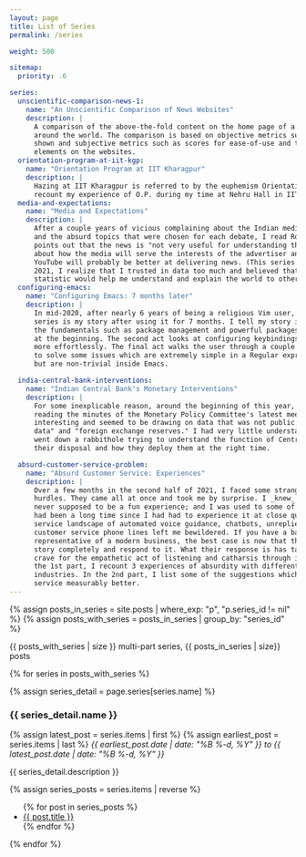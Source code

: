 ```yaml
---
layout: page
title: List of Series
permalink: /series

weight: 500

sitemap:
  priority: .6

series:
  unscientific-comparison-news-1:
    name: "An Unscientific Comparison of News Websites"
    description: |
      A comparison of the above-the-fold content on the home page of a dozen news websites from
      around the world. The comparison is based on objective metrics such as number of articles
      shown and subjective metrics such as scores for ease-of-use and the number of distracting
      elements on the websites.
  orientation-program-at-iit-kgp:
    name: "Orientation Program at IIT Kharagpur"
    description: |
      Hazing at IIT Kharagpur is referred to by the euphemism Orientation Program, or simply, O.P. I
      recount my experience of O.P. during my time at Nehru Hall in IIT Kharagpur between 2013-2018.
  media-and-expectations:
    name: "Media and Expectations"
    description: |
      After a couple years of vicious complaining about the Indian media, nightly shouting matches
      and the absurd topics that were chosen for each debate, I read Rosling's Factfulness. Rosling
      points out that the news is "not very useful for understanding the world." This series is
      about how the media will serve the interests of the advertiser and why news channels on
      YouTube will probably be better at delivering news. (This series is from 2018. Looking back in
      2021, I realize that I trusted in data too much and believed that getting the _right_
      statistic would help me understand and explain the world to others.)
  configuring-emacs:
    name: "Configuring Emacs: 7 months later"
    description: |
      In mid-2020, after nearly 6 years of being a religious Vim user, I switched to Emacs. This
      series is my story after using it for 7 months. I tell my story in 3 acts, beginning with
      the fundamentals such as package management and powerful packages **not** to install right
      at the beginning. The second act looks at configuring keybindings and moving around a bit
      more effortlessly. The final act walks the user through a couple of Elisp functions I wrote
      to solve some issues which are extremely simple in a Regular expression editor such as Vim
      but are non-trivial inside Emacs.

  india-central-bank-interventions:
    name: "Indian Central Bank's Monetary Interventions"
    description: |
      For some inexplicable reason, around the beginning of this year, I was on the RBI website and
      reading the minutes of the Monetary Policy Committee's latest meeting. The minutes were very
      interesting and seemed to be drawing on data that was not public. It talked about "high-frequency
      data" and "foreign exchange reserves." I had very little understanding of these things and so, I
      went down a rabbithole trying to understand the function of Central Banks, the tools that are at
      their disposal and how they deploy them at the right time.

  absurd-customer-service-problem:
    name: "Absurd Customer Service: Experiences"
    description: |
      Over a few months in the second half of 2021, I faced some strange customer service
      hurdles. They came all at once and took me by surprise. I _knew_ that customer service was
      never supposed to be a fun experience; and I was used to some of the normal struggles. But it
      had been a long time since I had had to experience it at close quarters, and the new customer
      service landscape of automated voice guidance, chatbots, unreplied emails, and non-existent
      customer service phone lines left me bewildered. If you have a bad experience with a
      representative of a modern business, the best case is now that the company will hear your
      story completely and respond to it. What their response is has taken a backseat, as customers
      crave for the empathetic act of listening and catharsis through it. This is a 2-part series. In
      the 1st part, I recount 3 experiences of absurdity with different companies and different
      industries. In the 2nd part, I list some of the suggestions which I think will make customer
      service measurably better.
---
```


{% assign posts_in_series = site.posts | where_exp: "p", "p.series_id != nil" %}
{% assign posts_with_series = posts_in_series | group_by: "series_id" %}

<p>

{{ posts_with_series | size }} multi-part series, {{ posts_in_series | size}} posts

</p>

{% for series in posts_with_series %}

{% assign series_detail = page.series[series.name] %}

### {{ series_detail.name }}

{% assign latest_post = series.items | first %}
{% assign earliest_post = series.items | last %}
<i>
<span class="date">{{ earliest_post.date | date: "%B %-d, %Y"  }}</span>
to
<span class="date">{{ latest_post.date | date: "%B %-d, %Y"  }}</span>
</i>

{{ series_detail.description }}

{% assign series_posts = series.items | reverse %}

<ul>
{% for post in series_posts %}
<li>
<a href="{{ post.url }}">{{ post.title }}</a>
</li>
{% endfor %}
</ul>

{% endfor %}
